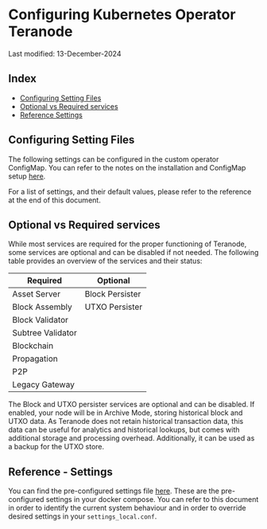 # Configuring Kubernetes Operator Teranode

Last modified: 13-December-2024

## Index

- [Configuring Setting Files](#configuring-setting-files)
- [Optional vs Required services](#optional-vs-required-services)
- [Reference Settings](#reference---settings)

## Configuring Setting Files

The following settings can be configured in the custom operator ConfigMap. You can refer to the notes on the installation and ConfigMap setup [here](kubernetes/minersHowToInstallation.md).

For a list of settings, and their default values, please refer to the reference at the end of this document.


## Optional vs Required services

While most services are required for the proper functioning of Teranode, some services are optional and can be disabled if not needed. The following table provides an overview of the services and their status:

| Required          | Optional          |
|-------------------|-------------------|
| Asset Server      | Block Persister   |
| Block Assembly    | UTXO Persister    |
| Block Validator   |                   |
| Subtree Validator |                   |
| Blockchain        |                   |
| Propagation       |                   |
| P2P               |                   |
| Legacy Gateway    |                   |

The Block and UTXO persister services are optional and can be disabled. If enabled, your node will be in Archive Mode, storing historical block and UTXO data.
As Teranode does not retain historical transaction data, this data can be useful for analytics and historical lookups, but comes with additional storage and processing overhead.
Additionally, it can be used as a backup for the UTXO store.

## Reference - Settings

You can find the pre-configured settings file [here](https://github.com/bitcoin-sv/teranode-public/blob/master/docker/base/settings_local.conf). These are the pre-configured settings in your docker compose. You can refer to this document in order to identify the current system behaviour and in order to override desired settings in your `settings_local.conf`.
